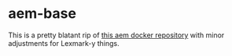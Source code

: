 # aem-base

This is a pretty blatant rip of [this aem docker repository](https://github.com/ggotti/aem-base) with minor adjustments for Lexmark-y things.
